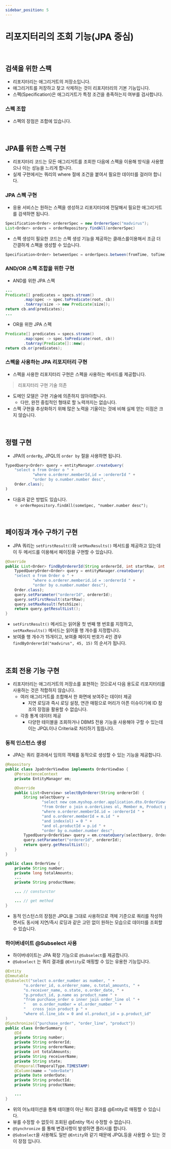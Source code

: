 ```yaml
---
sidebar_position: 5
---
```


# 리포지터리의 조회 기능(JPA 중심)

<br/>

## 검색을 위한 스팩

- 리포지터리는 애그리거트의 저장소입니다.
- 애그리거트를 저장하고 찾고 삭제하는 것이 리포지터리의 기본 기능입니다.
- 스펙(Specification)은 애그리거트가 특정 조건을 충족하는지 여부를 검사합니다.

### 스펙 조합

- 스펙의 장점은 조합에 있습니다.

<br/>

## JPA를 위한 스펙 구현

- 리포지터리 코드는 모든 애그리거트를 조회한 다음에 스펙을 이용해 방식을 사용했으나 이는 성능을 느리게 합니다.
- 실제 구현에서는 쿼리의 where 절에 조건을 붙여서 필요한 데이터를 걸러야 합니다.

### JPA 스펙 구현

- 응용 서비스는 원하는 스펙을 생성하고 리포지터리에 전달해서 필요한 애그리거트를 검색하면 됩니다.

```java
Specification<Order> ordererSpec = new OrdererSpec("madvirus");
List<Order> orders = orderRepository.findAll(ordererSpec)
```

- 스펙 생성이 필요한 코드는 스펙 생성 기능을 제공하는 클래스를이용해서 조금 더 간결하게 스펙을 생성할 수 있습니다.

```java
Specification<Order> betweenSpec = orderSpecs.between(fromTime, toTime);
```

### AND/OR 스펙 조합을 위한 구현

- AND를 위한 JPA 스펙

```java
...
Predicate[] predicates = specs.stream()
        .map(spec -> spec.toPredicate(root, cb))
        .toArray(size -> new Predicate[size]);
return cb.and(predicates);
...
```

- OR을 위한 JPA 스펙

```java
Predicate[] predicates = specs.stream()
        .map(spec -> spec.toPredicate(root, cb))
        .toArray(Predicate[]::new);
return cb.or(predicates);
```

### 스펙을 사용하는 JPA 리포지터리 구현

- 스펙을 사용한 리포지터리 구현은 스펙을 사용하는 메서드를 제공합니다.

> 리포지터리 구현 기술 의존

- 도메인 모델은 구현 기술에 의존하지 않아야합니다.
  - 다만, 완전 중립적인 형태로 할 노력까지는 없습니다.
- 스펙 구현을 추상화하기 위해 많은 노력을 기울이는 것에 비해 실제 얻는 이점은 크지 않습니다.

<br/>

## 정렬 구현

- JPA의 `orderBy`, JPQL의 `order by` 절을 사용하면 됩니다.

```java
TypedQuery<Order> query = entityManager.createQuery(
    "select o from Order o " + 
            "where o.orderer.memberId,id = :ordererId " +
            "order by o.number.number desc",
    Order.class);
)
```

- 다음과 같은 방법도 있습니다.
  - `orderRepository.findAll(someSpec, "number.number desc");`

<br/>

## 페이징과 개수 구하기 구현

- JPA 쿼리는 `setFirstResult()`와 `setMaxResults()` 메서드를 제공하고 있는데 이 두 메서드를 이용해서 페이징을 구현할 수 있습니다.

```java
@Override
public List<Order> findByOrdererId(String ordererId, int startRaw, int fetchSize) {
    TypedQueryOrder<Order> query = entityManager.createQuery(
    "select o from Order o " +
            "where o.orderer.memberid.id = :ordererId " +
            "order by o.number.number desc"),
    Order.class);
    query.setParameter("ordererId", ordererId);
    query.setFirstResult(startRaw);
    query.setMaxResult(fetchSize);
    return query.getResultList();
}
```

- `setFirstResult()` 메서드는 읽어올 첫 번째 행 번호를 지정하고, `setMaxResults()` 메서드는 읽어올 행 개수를 지정합니다.
- 보여줄 행 개수가 15개이고, 보여줄 페이지 번호가 4인 경우 `findByOrdererId("madvirus", 45, 15)` 의 순서가 됩니다.

<br/>

## 조회 전용 기능 구현

- 리포지터리는 애그리거트의 저장소를 표현하는 것으로서 다음 용도로 리포지터리를 사용하는 것은 적합하지 않습니다.
  - 여러 애그리거트를 조합해서 한 화면에 보여주는 데이터 제공
    - 지연 로딩과 즉시 로딩 설정, 연관 매핑으로 머리가 아픈 이슈이기에 ID 참조의 장점을 활용할 수 없습니다.
  - 각종 통계 데이터 제공
    - 다양한 테이블을 조회하거나 DBMS 전용 기능을 사용해야 구할 수 있는데 이는 JPQL이나 Criteria로 처리하기 힘듭니다.

### 동적 인스턴스 생성

- JPA는 쿼리 결과에서 임의의 객체를 동적으로 생성할 수 있는 기능을 제공합니다.

```java
@Repository
public class JpaOrderViewDao implements OrderViewDao {
    @PersistenceContext
    private EntityManager em;

    @Override
    public List<Overview> selectByOrderer(String ordererId) {
        String selectQuery =
                "select new com.myshop.order.application.dto.OrderView(o, m,. p) " +
                "from Order o join o.orderLines ol, Member m, Product p " +
                "where o.orderer.memberId.id = :ordererId " +
                "and o.orderer.memberId = m.id " +
                "and index(ol) = 0 " +
                "and ol.productId = p.id " +
                "order by o.number.number desc";
        TypedQuery<OrderView> query = em.createQuery(selectQuery, OrderView.class);
        query.setParameter("ordererId", ordererId);
        return query.getResultList();
    }
}
```

```java
public class OrderView {
    private String number;
    private long totalAmounts;
    ...
    private String productName;

    ... // consturctor

    ... // get method
}
```

- 동적 인스턴스의 장점은 JPQL을 그대로 사용하므로 객체 기준으로 쿼리를 작성하면서도 동시에 지연/즉시 로딩과 같은 고민 없이 원하는 모습으로 데이터를 조회할 수 있습니다.


### 하이버네이트 @Subselect 사용

- 하이버네이트는 JPA 확장 기능으로 `@Subselect`를 제공합니다.
- `@Subselect` 는 쿼리 결과를 `@Entity`로 매핑할 수 있는 유용한 기능입니다.

```java
@Entity
@Immutable
@Subselect("select o.order_number as number, " + 
        "o.orderer_id, o.orderer_name, o.total_amounts, " +
        "o.receiver_name, o.state, o.order_date, " +
        "p.product_id, p.name as product_name " +
        "from purchase_order o inner join order_line ol " +
        "   on o.order_number = ol.order_number " +
        "   cross join product p " + 
        "where ol.line_idx = 0 and ol.product_id = p.product_id"
)
@Synchronize({"purchase_order", "order_line", "product"})
public class OrderSummary {
    @Id
    private String number;
    private String ordererId;
    private String ordererName;
    private int totalAmounts;
    private String receiverName;
    private String state;
    @Temporal(TemporalType.TIMESTAMP)
    @Column(name = "oderDate")
    private Date orderDate;
    private String productId;
    private String productName;

    ...
}
```


- 위의 어노테이션을 통해 테이블이 아닌 쿼리 결과를 @Entity로 매핑할 수 있습니다.
- 뷰를 수정할 수 없듯이 조회된 @Entity 역시 수정할 수 없습니다.
- `@Synchronize` 를 통해 변경사항이 발생하면 플러시를 합니다.
- `@Subselect`을 사용해도 일반 `@Entity`와 같기 때문에 JPQL등을 사용할 수 있는 것이 장점 입니다.